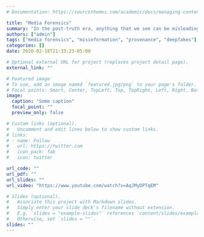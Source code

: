```yaml
---
# Documentation: https://sourcethemes.com/academic/docs/managing-content/

title: "Media Forensics"
summary: "In the post-truth era, anything that we see can be misleading especially visual media such as images and videos. This project aims at telling the story behind the origin of these media objects and their history of evolution on the internet."
authors: ["admin"]
tags: ["media forensics", "misinformation", "provenance", "deepfakes"]
categories: []
date: 2020-02-18T21:33:23-05:00

# Optional external URL for project (replaces project detail page).
external_link: ""

# Featured image
# To use, add an image named `featured.jpg/png` to your page's folder.
# Focal points: Smart, Center, TopLeft, Top, TopRight, Left, Right, BottomLeft, Bottom, BottomRight.
image:
  caption: "Some caption"
  focal_point: ""
  preview_only: false

# Custom links (optional).
#   Uncomment and edit lines below to show custom links.
# links:
# - name: Follow
#   url: https://twitter.com
#   icon_pack: fab
#   icon: twitter

url_code: ""
url_pdf: ""
url_slides: ""
url_video: "https://www.youtube.com/watch?v=AqJMyDPTqEM"

# Slides (optional).
#   Associate this project with Markdown slides.
#   Simply enter your slide deck's filename without extension.
#   E.g. `slides = "example-slides"` references `content/slides/example-slides.md`.
#   Otherwise, set `slides = ""`.
slides: ""
---
```


